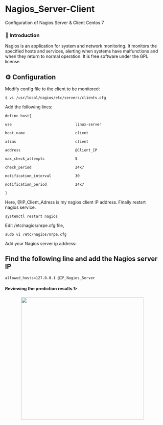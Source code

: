# Nagios_Server-Client
Configuration of Nagios Server &amp; Client Centos 7

### :speech_balloon: Introduction
Nagios is an application for system and network monitoring. It monitors the specified hosts and services, alerting when systems have malfunctions and when they return to normal operation. It is free software under the GPL license.

## :gear: Configuration 

Modify config file to the client to be monitored:

```shell
$ vi /usr/local/nagios/etc/servers/clients.cfg
```
Add the following lines:

```shell
define host{

use                             linux-server

host_name                       client

alias                           client

address                         @Client_IP

max_check_attempts              5

check_period                    24x7

notification_interval           30

notification_period             24x7

}
```
Here, @IP_Client_Adress is my nagios client IP address. Finally restart nagios service.

```shell
systemctl restart nagios
```
Edit /etc/nagios/nrpe.cfg file,
```shell
sudo vi /etc/nagios/nrpe.cfg
```
Add your Nagios server ip address:

## Find the following line and add the Nagios server IP ##
```shell
allowed_hosts=127.0.0.1 @IP_Nagios_Server
```

#### Reviewing the prediction results :sparkles:	
<p align="center">
  <img src="https://user-images.githubusercontent.com/47121168/85165507-3d1de880-b266-11ea-85dd-fd9f091cf856.PNG" width="400"/> 
</p>
